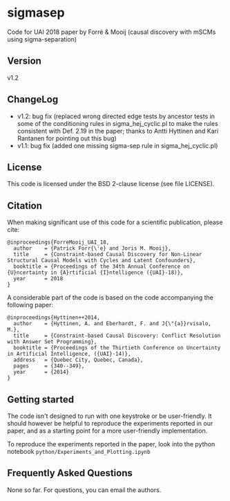 # sigmasep
Code for UAI 2018 paper by Forré &amp; Mooij (causal discovery with mSCMs using sigma-separation)

## Version
v1.2

## ChangeLog
- v1.2: bug fix (replaced wrong directed edge tests by ancestor tests in some of the conditioning rules in sigma_hej_cyclic.pl to make the rules consistent with Def. 2.19 in the paper; thanks to Antti Hyttinen and Kari Rantanen for pointing out this bug)
- v1.1: bug fix (added one missing sigma-sep rule in sigma_hej_cyclic.pl)

## License
This code is licensed under the BSD 2-clause license (see file LICENSE).

## Citation
When making significant use of this code for a scientific publication, please cite:

    @inproceedings{ForreMooij_UAI_18,
      author    = {Patrick Forr{\'e} and Joris M. Mooij},
      title     = {Constraint-based Causal Discovery for Non-Linear Structural Causal Models with Cycles and Latent Confounders},
      booktitle = {Proceedings of the 34th Annual Conference on {U}ncertainty in {A}rtificial {I}ntelligence ({UAI}-18)},
      year      = 2018
    }

A considerable part of the code is based on the code accompanying the following paper:

    @inproceedings{Hyttinen++2014,
      author    = {Hyttinen, A. and Eberhardt, F. and J{\"{a}}rvisalo, M.},
      title     = {Constraint-based Causal Discovery: Conflict Resolution with Answer Set Programming},
      booktitle = {Proceedings of the Thirtieth Conference on Uncertainty in Artificial Intelligence, ({UAI}-14)},
      address   = {Quebec City, Quebec, Canada},
      pages     = {340--349},
      year      = {2014}
    }

## Getting started
The code isn't designed to run with one keystroke or be user-friendly. It should however
be helpful to reproduce the experiments reported in our paper, and as a starting point
for a more user-friendly implementation.

To reproduce the experiments reported in the paper, look into the python notebook 
`python/Experiments_and_Plotting.ipynb`

## Frequently Asked Questions
None so far. For questions, you can email the authors.
